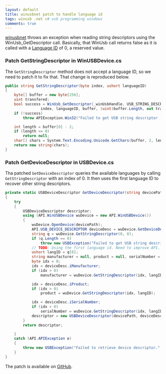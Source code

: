 ```yaml
---
layout: default
title: winusbnet patch to handle language id
tags: winusb .net c# usb programming windows
comments: true
---
```


[winusbnet](https://github.com/madwizard-thomas/winusbnet/) throws an exception when reading string descriptors using the WinUsb_GetDescriptor call. Basically, that WinUsb call returns false as it is called with a [Language ID](http://www.usb.org/developers/docs/USB_LANGIDs.pdf) of 0, a reserved value.

### Patch GetStringDescriptor in WinUSBDevice.cs

The `GetStringDescriptor` method does not accept a language ID, so we need to patch it to fix that. That change is reproduced below.

```c#
public string GetStringDescriptor(byte index, ushort languageID)
{
    byte[] buffer = new byte[256];
    uint transfered;
    bool success = WinUsb_GetDescriptor(_winUsbHandle, USB_STRING_DESCRIPTOR_TYPE,
                index, languageID, buffer, (uint)buffer.Length, out transfered);
    if (!success)
        throw APIException.Win32("Failed to get USB string descriptor ("  + index + ").");

    int length = buffer[0] - 2;
    if (length <= 0)
        return null;
    char[] chars = System.Text.Encoding.Unicode.GetChars(buffer, 2, length);
    return new string(chars);
}
```

### Patch GetDeviceDescriptor in USBDevice.cs

Tha patched `GetDeviceDescriptor` queries the available languages by calling `GetStringDescriptor` with an index of 0\. It then uses the first language ID to recover other string descriptors.

<!-- highlight lines 10,11,12,13,14,19,23,27 -->

```c#
private static USBDeviceDescriptor GetDeviceDescriptor(string devicePath)
{
    try
    {
        USBDeviceDescriptor descriptor;
        using (API.WinUSBDevice wuDevice = new API.WinUSBDevice())
        {
            wuDevice.OpenDevice(devicePath);
            API.USB_DEVICE_DESCRIPTOR deviceDesc = wuDevice.GetDeviceDescriptor();
            string q = wuDevice.GetStringDescriptor(0, 0);
            if (q.Length == 0)
                throw new USBException("Failed to get USB string descriptor (0).");
            // TODO: Using the first language id. Need to improve API.
            ushort langID = q[0];
            string manufacturer = null, product = null, serialNumber = null;
            byte idx = 0;
            idx = deviceDesc.iManufacturer;
            if (idx > 0)
                manufacturer = wuDevice.GetStringDescriptor(idx, langID);

            idx = deviceDesc.iProduct;
            if (idx > 0)
                product = wuDevice.GetStringDescriptor(idx, langID);

            idx = deviceDesc.iSerialNumber;
            if (idx > 0)
                serialNumber = wuDevice.GetStringDescriptor(idx, langID);
            descriptor = new USBDeviceDescriptor(devicePath, deviceDesc, manufacturer, product, serialNumber);
        }
        return descriptor;

    }
    catch (API.APIException e)
    {
        throw new USBException("Failed to retrieve device descriptor.", e);
    }
}
```

The patch is available on [GitHub](https://github.com/tewarid/winusbnet/commit/101a1dcc1c6f5a2899bd3530136f2b3b64ac7ae4).
